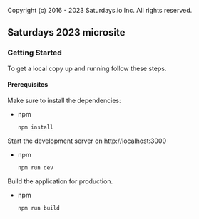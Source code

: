 Copyright (c) 2016 - 2023 Saturdays.io Inc. All rights reserved.

## Saturdays 2023 microsite


### Getting Started

To get a local copy up and running follow these steps.

#### Prerequisites

Make sure to install the dependencies:
* npm
  ```sh
  npm install
  ```

Start the development server on http://localhost:3000
* npm
  ```sh
  npm run dev
  ```

Build the application for production.
* npm
  ```sh
  npm run build
  ```